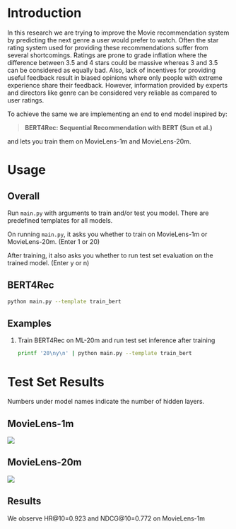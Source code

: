 # Introduction

In this research we are trying to improve the Movie recommendation system by predicting the next genre a user would prefer to watch. Often the star rating system used for providing these recommendations suffer from several shortcomings. Ratings are prone to grade inflation where the difference between 3.5 and 4 stars could be massive whereas 3 and 3.5 can be considered as equally bad. Also, lack of incentives for providing useful feedback result in biased opinions where only people with extreme experience share their feedback. However, information provided by experts and directors like genre can be considered very reliable as compared to user ratings.

To achieve the same we are implementing an end to end model inspired by:
> **BERT4Rec: Sequential Recommendation with BERT (Sun et al.)**  

and lets you train them on MovieLens-1m and MovieLens-20m.

# Usage

## Overall

Run `main.py` with arguments to train and/or test you model. There are predefined templates for all models.

On running `main.py`, it asks you whether to train on MovieLens-1m or MovieLens-20m. (Enter 1 or 20)

After training, it also asks you whether to run test set evaluation on the trained model. (Enter y or n)

## BERT4Rec

```bash
python main.py --template train_bert
```

## Examples

1. Train BERT4Rec on ML-20m and run test set inference after training

   ```bash
   printf '20\ny\n' | python main.py --template train_bert
   ```

# Test Set Results

Numbers under model names indicate the number of hidden layers.

## MovieLens-1m

<img src=Images/ML1m-results.png>

## MovieLens-20m

<img src=Images/ML20m-results.png>

## Results 
We observe HR@10=0.923 and NDCG@10=0.772 on MovieLens-1m
